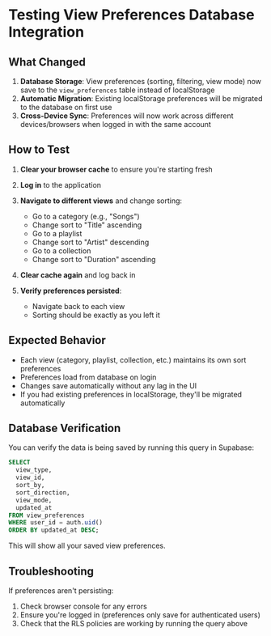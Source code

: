 # Testing View Preferences Database Integration

## What Changed

1. **Database Storage**: View preferences (sorting, filtering, view mode) now save to the `view_preferences` table instead of localStorage
2. **Automatic Migration**: Existing localStorage preferences will be migrated to the database on first use
3. **Cross-Device Sync**: Preferences will now work across different devices/browsers when logged in with the same account

## How to Test

1. **Clear your browser cache** to ensure you're starting fresh
2. **Log in** to the application
3. **Navigate to different views** and change sorting:
   - Go to a category (e.g., "Songs")
   - Change sort to "Title" ascending
   - Go to a playlist
   - Change sort to "Artist" descending
   - Go to a collection
   - Change sort to "Duration" ascending

4. **Clear cache again** and log back in
5. **Verify preferences persisted**:
   - Navigate back to each view
   - Sorting should be exactly as you left it

## Expected Behavior

- Each view (category, playlist, collection, etc.) maintains its own sort preferences
- Preferences load from database on login
- Changes save automatically without any lag in the UI
- If you had existing preferences in localStorage, they'll be migrated automatically

## Database Verification

You can verify the data is being saved by running this query in Supabase:

```sql
SELECT 
  view_type,
  view_id,
  sort_by,
  sort_direction,
  view_mode,
  updated_at
FROM view_preferences
WHERE user_id = auth.uid()
ORDER BY updated_at DESC;
```

This will show all your saved view preferences.

## Troubleshooting

If preferences aren't persisting:
1. Check browser console for any errors
2. Ensure you're logged in (preferences only save for authenticated users)
3. Check that the RLS policies are working by running the query above